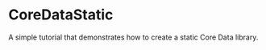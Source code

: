 CoreDataStatic
==============

A simple tutorial that demonstrates how to create a static Core Data library.

